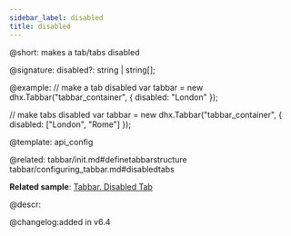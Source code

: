 ```yaml
---
sidebar_label: disabled
title: disabled
---          
```


@short: makes a tab/tabs disabled

@signature: disabled?: string | string[];

@example: 
// make a tab disabled
var tabbar = new dhx.Tabbar("tabbar_container", {
    disabled: "London"
});

// make tabs disabled
var tabbar = new dhx.Tabbar("tabbar_container", {
    disabled: ["London", "Rome"]
});

@template:	api_config

@related: 
tabbar/init.md#definetabbarstructure
tabbar/configuring_tabbar.md#disabledtabs

**Related sample**: [Tabbar. Disabled Tab](https://snippet.dhtmlx.com/pxa6rkpj)

@descr: 


@changelog:added in v6.4
